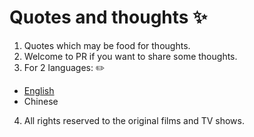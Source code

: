 # Quotes and thoughts ✨

1. Quotes which may be food for thoughts.
2. Welcome to PR if you want to share some thoughts.
3. For 2 languages: ✏️
+ [English](https://github.com/bemywang/life-quote/tree/main/English) 
+ Chinese
4. All rights reserved to the original films and TV shows.
